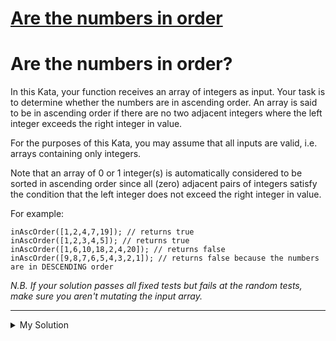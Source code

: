 # [Are the numbers in order](https://www.codewars.com/kata/56b7f2f3f18876033f000307)

# Are the numbers in order?

In this Kata, your function receives an array of integers as input. Your task is to determine whether the numbers are in
ascending order. An array is said to be in ascending order if there are no two adjacent integers where the left integer
exceeds the right integer in value.

For the purposes of this Kata, you may assume that all inputs are valid, i.e. arrays containing only integers.

Note that an array of 0 or 1 integer(s) is automatically considered to be sorted in ascending order since all (zero)
adjacent pairs of integers satisfy the condition that the left integer does not exceed the right integer in value.

For example:

```
inAscOrder([1,2,4,7,19]); // returns true
inAscOrder([1,2,3,4,5]); // returns true
inAscOrder([1,6,10,18,2,4,20]); // returns false
inAscOrder([9,8,7,6,5,4,3,2,1]); // returns false because the numbers are in DESCENDING order
```

_N.B. If your solution passes all fixed tests but fails at the random tests, make sure you aren't mutating the input
array._

---

<details><summary>My Solution</summary>

```js
function inAscOrder(arr) {
  return arr.join("") === arr.sort((a, b) => a - b).join("");
}
```

</details>
